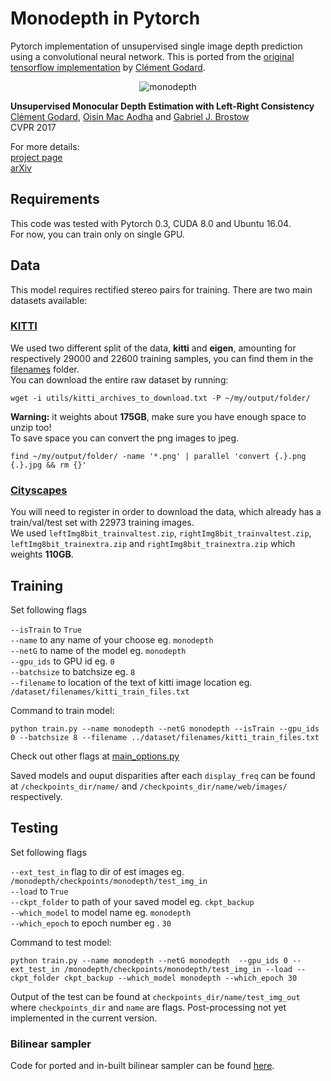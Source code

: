 # Monodepth in Pytorch
Pytorch implementation of unsupervised single image depth prediction using a convolutional neural network. This is ported from the [original tensorflow implementation](https://github.com/mrharicot/monodepth) by [Clément Godard](https://github.com/mrharicot).

<p align="center">
  <img src="http://visual.cs.ucl.ac.uk/pubs/monoDepth/monodepth_teaser.gif" alt="monodepth">
</p>

**Unsupervised Monocular Depth Estimation with Left-Right Consistency**  
[Clément Godard](http://www0.cs.ucl.ac.uk/staff/C.Godard/), [Oisin Mac Aodha](http://vision.caltech.edu/~macaodha/) and [Gabriel J. Brostow](http://www0.cs.ucl.ac.uk/staff/g.brostow/)  
CVPR 2017

For more details:  
[project page](http://visual.cs.ucl.ac.uk/pubs/monoDepth/)  
[arXiv](https://arxiv.org/abs/1609.03677)

## Requirements
This code was tested with Pytorch 0.3, CUDA 8.0 and Ubuntu 16.04.   
For now, you can train only on single GPU.

## Data
This model requires rectified stereo pairs for training. There are two main datasets available:   
### [KITTI](http://www.cvlibs.net/datasets/kitti/raw_data.php)
We used two different split of the data, **kitti** and **eigen**, amounting for respectively 29000 and 22600 training samples, you can find them in the [filenames](utils/filenames) folder.  
You can download the entire raw dataset by running:
```shell
wget -i utils/kitti_archives_to_download.txt -P ~/my/output/folder/
```
**Warning:** it weights about **175GB**, make sure you have enough space to unzip too!  
To save space you can convert the png images to jpeg.
```shell
find ~/my/output/folder/ -name '*.png' | parallel 'convert {.}.png {.}.jpg && rm {}'
```

### [Cityscapes](https://www.cityscapes-dataset.com)
You will need to register in order to download the data, which already has a train/val/test set with 22973 training images.  
We used `leftImg8bit_trainvaltest.zip`, `rightImg8bit_trainvaltest.zip`, `leftImg8bit_trainextra.zip` and `rightImg8bit_trainextra.zip` which weights **110GB**.

## Training

Set following flags

`--isTrain` to `True `   
`--name` to any name of your choose eg. `monodepth `   
`--netG` to name of the model eg. `monodepth  `  
`--gpu_ids` to GPU id eg. `0`    
`--batchsize` to batchsize eg. `8 `   
`--filename` to location of the text of kitti image location eg. `/dataset/filenames/kitti_train_files.txt  `  

Command to train model:

```
python train.py --name monodepth --netG monodepth --isTrain --gpu_ids 0 --batchsize 8 --filename ../dataset/filenames/kitti_train_files.txt
```
 Check out other flags at [main_options.py](https://github.com/alwynmathew/monodepth-pytorch/blob/master/main_options.py)  
 
Saved models and ouput disparities after each `display_freq` can be found at `/checkpoints_dir/name/` and `/checkpoints_dir/name/web/images/` respectively.

## Testing  

Set following flags

`--ext_test_in` flag to dir of est images eg. `/monodepth/checkpoints/monodepth/test_img_in `   
`--load` to `True`    
`--ckpt_folder` to path of your saved model eg. `ckpt_backup `   
`--which_model` to model name eg. `monodepth `   
`--which_epoch` to epoch number eg . `30  `  

Command to test model:
```
python train.py --name monodepth --netG monodepth  --gpu_ids 0 --ext_test_in /monodepth/checkpoints/monodepth/test_img_in --load --ckpt_folder ckpt_backup --which_model monodepth --which_epoch 30
```
Output of the test can be found at `checkpoints_dir/name/test_img_out` where `checkpoints_dir` and `name` are flags.  Post-processing not yet implemented in the current version.

### Bilinear sampler

Code for ported and in-built bilinear sampler can be found [here](https://github.com/alwynmathew/bilinear-sampler-pytorch).

